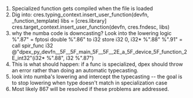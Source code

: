 1. Specialized function gets compiled when the file is loaded
2. Dig into:
    cres.typing_context.insert_user_function(devfn, _function_template)
    libs = [cres.library]
    cres.target_context.insert_user_function(devfn, cres.fndesc, libs)
3. why the numba code is downcasting? Look into the lowering logic
    %".87" = fptosi double %".86" to i32
    store i32 0, i32* %".88"
    %".91" = call spir_func i32 @"dpex_py_devfn__5F__5F_main_5F__5F__2E_a_5F_device_5F_function_2E_int32"(i32* %".88", i32 %".87")
4. This is what should happen: if a func is specialized, dpex should throw an error rather than doing an automatic typecasting.
5. look into numba's lowering and intercept the typecasting -- the goal is to stop lowering when type doesn't match in specialization case
6. Most likely 867 will be resolved if these problems are addressed.
